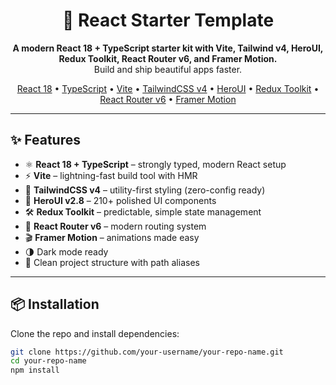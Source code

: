 <h1 align="center">🚀 React Starter Template</h1>

<p align="center">
  <strong>A modern React 18 + TypeScript starter kit with Vite, Tailwind v4, HeroUI, Redux Toolkit, React Router v6, and Framer Motion.</strong><br/>
  Build and ship beautiful apps faster.
</p>

<p align="center">
  <a href="https://react.dev/">React 18</a> •
  <a href="https://www.typescriptlang.org/">TypeScript</a> •
  <a href="https://vitejs.dev/">Vite</a> •
  <a href="https://tailwindcss.com/">TailwindCSS v4</a> •
  <a href="https://heroui.com/">HeroUI</a> •
  <a href="https://redux-toolkit.js.org/">Redux Toolkit</a> •
  <a href="https://reactrouter.com/">React Router v6</a> •
  <a href="https://www.framer.com/motion/">Framer Motion</a>
</p>

---

## ✨ Features

- ⚛️ **React 18 + TypeScript** – strongly typed, modern React setup  
- ⚡ **Vite** – lightning-fast build tool with HMR  
- 🎨 **TailwindCSS v4** – utility-first styling (zero-config ready)  
- 🧩 **HeroUI v2.8** – 210+ polished UI components  
- 🛠 **Redux Toolkit** – predictable, simple state management  
- 🧭 **React Router v6** – modern routing system  
- 🎬 **Framer Motion** – animations made easy  
- 🌗 Dark mode ready  
- 📂 Clean project structure with path aliases  

---

## 📦 Installation

Clone the repo and install dependencies:

```bash
git clone https://github.com/your-username/your-repo-name.git
cd your-repo-name
npm install
